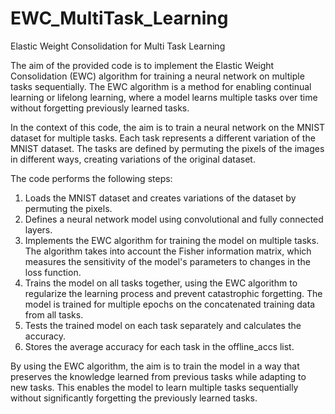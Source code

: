 # EWC_MultiTask_Learning
Elastic Weight Consolidation for Multi Task Learning

The aim of the provided code is to implement the Elastic Weight Consolidation (EWC) algorithm for training a neural network on multiple tasks sequentially. The EWC algorithm is a method for enabling continual learning or lifelong learning, where a model learns multiple tasks over time without forgetting previously learned tasks.

In the context of this code, the aim is to train a neural network on the MNIST dataset for multiple tasks. Each task represents a different variation of the MNIST dataset. The tasks are defined by permuting the pixels of the images in different ways, creating variations of the original dataset.

The code performs the following steps:

1) Loads the MNIST dataset and creates variations of the dataset by permuting the pixels.
2) Defines a neural network model using convolutional and fully connected layers.
3) Implements the EWC algorithm for training the model on multiple tasks. The algorithm takes into account the Fisher information matrix, which measures the sensitivity of the model's parameters to changes in the loss function.
4) Trains the model on all tasks together, using the EWC algorithm to regularize the learning process and prevent catastrophic forgetting. The model is trained for multiple epochs on the concatenated training data from all tasks.
5) Tests the trained model on each task separately and calculates the accuracy.
6) Stores the average accuracy for each task in the offline_accs list.

   
By using the EWC algorithm, the aim is to train the model in a way that preserves the knowledge learned from previous tasks while adapting to new tasks. This enables the model to learn multiple tasks sequentially without significantly forgetting the previously learned tasks.
